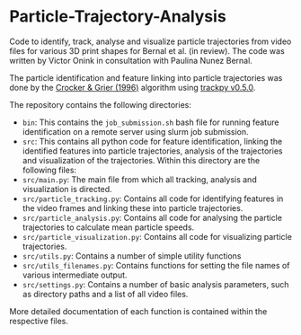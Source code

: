 # Particle-Trajectory-Analysis
 
Code to identify, track, analyse and visualize particle trajectories from video files for various 3D print shapes for Bernal et al. (in review). The code was written by Victor Onink in consultation with Paulina Nunez Bernal.

The particle identification and feature linking into particle trajectories was done by the [Crocker & Grier (1996)](https://doi.org/10.1006/jcis.1996.0217) algorithm using [trackpy v0.5.0](https://doi.org/10.5281/zenodo.4682814).

The repository contains the following directories:
- `bin`: This contains the `job_submission.sh` bash file for running feature identification on a remote server using slurm job submission. 
- `src`: This contains all python code for feature identification, linking the identified features into particle trajectories, analysis of the trajectories and visualization of the trajectories. Within this directory are the following files:
 - `src/main.py`: The main file from which all tracking, analysis and visualization is directed. 
 - `src/particle_tracking.py`: Contains all code for identifying features in the video frames and linking these into particle trajectories.
 - `src/particle_analysis.py`: Contains all code for analysing the particle trajectories to calculate mean particle speeds.
 - `src/particle_visualization.py`: Contains all code for visualizing particle trajectories.
 - `src/utils.py`: Contains a number of simple utility functions
 - `src/utils_filenames.py`: Contains functions for setting the file names of various intermediate output.
 - `src/settings.py`: Contains a number of basic analysis parameters, such as directory paths and a list of all video files.

More detailed documentation of each function is contained within the respective files.
